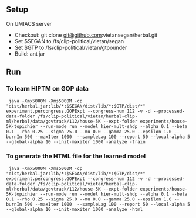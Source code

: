 ## Setup

On UMIACS server

- Checkout: git clone git@github.com:vietansegan/herbal.git
- Set $SEGAN to /fs/clip-political/vietan/segan
- Set $GTP to /fs/clip-political/vietan/gtpounder
- Build: ant jar

## Run

### To learn HIPTM on GOP data

```
 java -Xmx5000M -Xms5000M -cp "dist/herbal.jar:lib/*:$SEGAN/dist/lib/*:$GTP/dist/*" experiment.percongress.GOPExpt --congress-num 112 -v -d --processed-data-folder /fs/clip-political/vietan/herbal-clip-ml/herbal/data/govtrack/112/house-5K --expt-folder experiments/house-5K-topichier --run-mode run --model hier-mult-shdp --alpha 0.1 --beta 0.1 --rho 0.25 --sigma 25.0 --mu 0.0 --gamma 25.0 --epsilon 1.0 --burnIn 500 --maxIter 1000  --sampleLag 100 --report 50 --local-alpha 5 --global-alpha 10 --init-maxiter 1000 -analyze -train
```

### To generate the HTML file for the learned model

```
 java -Xmx5000M -Xms5000M -cp "dist/herbal.jar:lib/*:$SEGAN/dist/lib/*:$GTP/dist/*" experiment.percongress.GOPExpt --congress-num 112 -v -d --processed-data-folder /fs/clip-political/vietan/herbal-clip-ml/herbal/data/govtrack/112/house-5K --expt-folder experiments/house-5K-topichier --run-mode run --model hier-mult-shdp --alpha 0.1 --beta 0.1 --rho 0.25 --sigma 25.0 --mu 0.0 --gamma 25.0 --epsilon 1.0 --burnIn 500 --maxIter 1000  --sampleLag 100 --report 50 --local-alpha 5 --global-alpha 10 --init-maxiter 1000 -analyze -html
```
